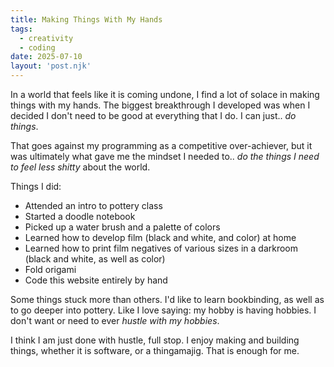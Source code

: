 ```yaml
---
title: Making Things With My Hands
tags: 
  - creativity
  - coding
date: 2025-07-10
layout: 'post.njk'
---
```


In a world that feels like it is coming undone, I find a lot of solace in making things with my hands. The biggest breakthrough I developed was when I decided I don't need to be good at everything that I do. I can just.. _do things_. 

That goes against my programming as a competitive over-achiever, but it was ultimately what gave me the mindset I needed to.. _do the things I need to feel less shitty_ about the world.

Things I did: 

- Attended an intro to pottery class
- Started a doodle notebook
- Picked up a water brush and a palette of colors
- Learned how to develop film (black and white, and color) at home
- Learned how to print film negatives of various sizes in a darkroom (black and white, as well as color)
- Fold origami
- Code this website entirely by hand

Some things stuck more than others. I'd like to learn bookbinding, as well as to go deeper into pottery. Like I love saying: my hobby is having hobbies. I don't want or need to ever _hustle with my hobbies_.

I think I am just done with hustle, full stop. I enjoy making and building things, whether it is software, or a thingamajig. That is enough for me.